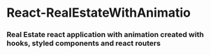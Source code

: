 # React-RealEstateWithAnimatio

### Real Estate react application with animation created with hooks, styled components and react routers
